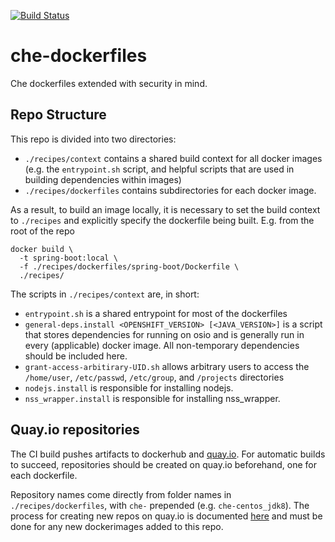 [![Build Status](https://ci.centos.org/buildStatus/icon?job=devtools-eclipse-che-build-dockerfiles)](https://ci.centos.org/job/devtools-eclipse-che-build-dockerfiles)

# che-dockerfiles
Che dockerfiles extended with security in mind.

## Repo Structure
This repo is divided into two directories:
- `./recipes/context` contains a shared build context for all docker images (e.g. the `entrypoint.sh` script, and helpful scripts that are used in building dependencies within images)
- `./recipes/dockerfiles` contains subdirectories for each docker image.

As a result, to build an image locally, it is necessary to set the build context to `./recipes` and explicitly specify the dockerfile being built. E.g. from the root of the repo
```
docker build \
  -t spring-boot:local \
  -f ./recipes/dockerfiles/spring-boot/Dockerfile \
  ./recipes/
```

The scripts in `./recipes/context` are, in short:
- `entrypoint.sh` is a shared entrypoint for most of the dockerfiles
- `general-deps.install <OPENSHIFT_VERSION> [<JAVA_VERSION>]` is a script that stores dependencies for running on osio and is generally run in every (applicable) docker image. All non-temporary dependencies should be included here.
- `grant-access-arbitirary-UID.sh` allows arbitrary users to access the `/home/user`, `/etc/passwd`, `/etc/group`, and `/projects` directories
- `nodejs.install` is responsible for installing nodejs.
- `nss_wrapper.install` is responsible for installing nss_wrapper.

## Quay.io repositories
The CI build pushes artifacts to dockerhub and [quay.io](https://quay.io/organization/openshiftio). For automatic builds to succeed, repositories should be created on quay.io beforehand, one for each dockerfile.

Repository names come directly from folder names in `./recipes/dockerfiles`, with `che-` prepended (e.g. `che-centos_jdk8`). The process for creating new repos on quay.io is documented [here](https://gitlab.cee.redhat.com/service/app-interface/tree/master#create-a-quay-repository-for-an-onboarded-app-app-sreapp-1yml) and must be done for any new dockerimages added to this repo.
